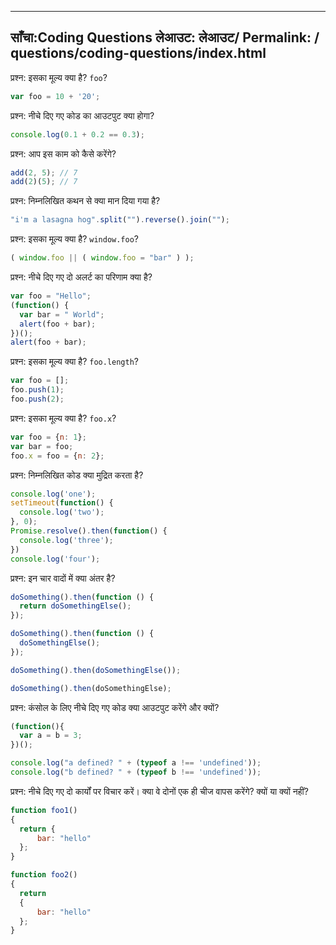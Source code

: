 ***

## साँचा:Coding Questions&#xA;लेआउट: लेआउट/&#xA;Permalink: / questions/coding-questions/index.html

प्रश्न: इसका मूल्य क्या है? `foo`?

```javascript
var foo = 10 + '20';
```

प्रश्न: नीचे दिए गए कोड का आउटपुट क्या होगा?

```javascript
console.log(0.1 + 0.2 == 0.3);
```

प्रश्न: आप इस काम को कैसे करेंगे?

```javascript
add(2, 5); // 7
add(2)(5); // 7
```

प्रश्न: निम्नलिखित कथन से क्या मान दिया गया है?

```javascript
"i'm a lasagna hog".split("").reverse().join("");
```

प्रश्न: इसका मूल्य क्या है? `window.foo`?

```javascript
( window.foo || ( window.foo = "bar" ) );
```

प्रश्न: नीचे दिए गए दो अलर्ट का परिणाम क्या है?

```javascript
var foo = "Hello";
(function() {
  var bar = " World";
  alert(foo + bar);
})();
alert(foo + bar);
```

प्रश्न: इसका मूल्य क्या है? `foo.length`?

```javascript
var foo = [];
foo.push(1);
foo.push(2);
```

प्रश्न: इसका मूल्य क्या है? `foo.x`?

```javascript
var foo = {n: 1};
var bar = foo;
foo.x = foo = {n: 2};
```

प्रश्न: निम्नलिखित कोड क्या मुद्रित करता है?

```javascript
console.log('one');
setTimeout(function() {
  console.log('two');
}, 0);
Promise.resolve().then(function() {
  console.log('three');
})
console.log('four');
```

प्रश्न: इन चार वादों में क्या अंतर है?

```javascript
doSomething().then(function () {
  return doSomethingElse();
});

doSomething().then(function () {
  doSomethingElse();
});

doSomething().then(doSomethingElse());

doSomething().then(doSomethingElse);
```

प्रश्न: कंसोल के लिए नीचे दिए गए कोड क्या आउटपुट करेंगे और क्यों?

```javascript
(function(){
  var a = b = 3;
})();

console.log("a defined? " + (typeof a !== 'undefined'));
console.log("b defined? " + (typeof b !== 'undefined'));
```

प्रश्न: नीचे दिए गए दो कार्यों पर विचार करें। क्या वे दोनों एक ही चीज वापस करेंगे? क्यों या क्यों नहीं?

```javascript
function foo1()
{
  return {
      bar: "hello"
  };
}

function foo2()
{
  return
  {
      bar: "hello"
  };
}
```
